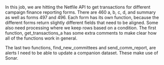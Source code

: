 In this job, we are hitting the Netfile API to get transactions for different campaign finance reporting forms. There are 460 a, b, c, d, and summary as well as forms 497 and 496. Each form has its own function, because the different forms return slightly different fields that need to be aligned. Some also need processing where we keep rows based on a condition. The first function, get_transactions_a has some extra comments to make clear how all of the functions work in general.

The last two functions, find_new_committees and send_comm_report, are alerts I need to be able to update a companion dataset. These make use of Sonar.